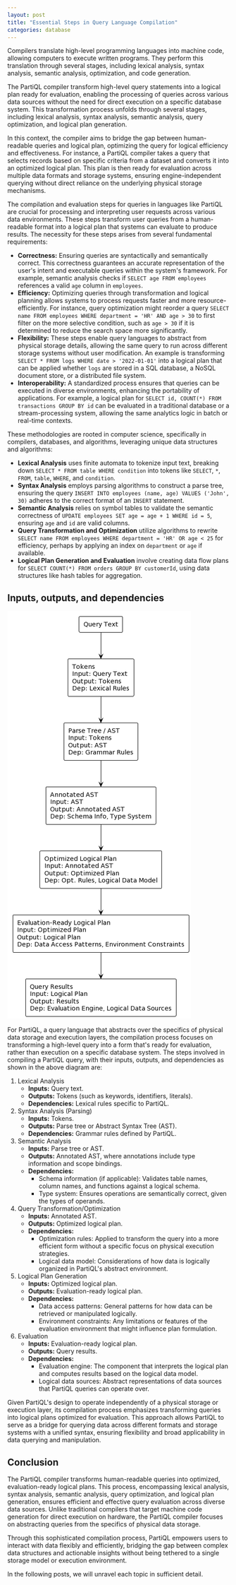 ```yaml
---
layout: post
title: "Essential Steps in Query Language Compilation"
categories: database
---
```


Compilers translate high-level programming languages into machine code, allowing computers to execute written programs. They perform this translation through several stages, including lexical analysis, syntax analysis, semantic analysis, optimization, and code generation.

The PartiQL compiler transform high-level query statements into a logical plan ready for evaluation, enabling the processing of queries across various data sources without the need for direct execution on a specific database system. This transformation process unfolds through several stages, including lexical analysis, syntax analysis, semantic analysis, query optimization, and logical plan generation.

In this context, the compiler aims to bridge the gap between human-readable queries and logical plan, optimizing the query for logical efficiency and effectiveness. For instance, a PartiQL compiler takes a query that selects records based on specific criteria from a dataset and converts it into an optimized logical plan. This plan is then ready for evaluation across multiple data formats and storage systems, ensuring engine-independent querying without direct reliance on the underlying physical storage mechanisms.

The compilation and evaluation steps for queries in languages like PartiQL are crucial for processing and interpreting user requests across various data environments. These steps transform user queries from a human-readable format into a logical plan that systems can evaluate to produce results. The necessity for these steps arises from several fundamental requirements:

- **Correctness:** Ensuring queries are syntactically and semantically correct. This correctness guarantees an accurate representation of the user's intent and executable queries within the system's framework. For example, semantic analysis checks if `SELECT age FROM employees` references a valid `age` column in `employees`.
- **Efficiency:** Optimizing queries through transformation and logical planning allows systems to process requests faster and more resource-efficiently. For instance, query optimization might reorder a query `SELECT name FROM employees WHERE department = 'HR' AND age > 30` to first filter on the more selective condition, such as `age > 30` if it is determined to reduce the search space more significantly.
- **Flexibility:** These steps enable query languages to abstract from physical storage details, allowing the same query to run across different storage systems without user modification. An example is transforming `SELECT * FROM logs WHERE date > '2022-01-01'` into a logical plan that can be applied whether `logs` are stored in a SQL database, a NoSQL document store, or a distributed file system.
- **Interoperability:** A standardized process ensures that queries can be executed in diverse environments, enhancing the portability of applications. For example, a logical plan for `SELECT id, COUNT(*) FROM transactions GROUP BY id` can be evaluated in a traditional database or a stream-processing system, allowing the same analytics logic in batch or real-time contexts.

These methodologies are rooted in computer science, specifically in compilers, databases, and algorithms, leveraging unique data structures and algorithms:

- **Lexical Analysis** uses finite automata to tokenize input text, breaking down `SELECT * FROM table WHERE condition` into tokens like `SELECT`, `*`, `FROM`, `table`, `WHERE`, and `condition`.
- **Syntax Analysis** employs parsing algorithms to construct a parse tree, ensuring the query `INSERT INTO employees (name, age) VALUES ('John', 30)` adheres to the correct format of an `INSERT` statement.
- **Semantic Analysis** relies on symbol tables to validate the semantic correctness of `UPDATE employees SET age = age + 1 WHERE id = 5`, ensuring `age` and `id` are valid columns.
- **Query Transformation and Optimization** utilize algorithms to rewrite `SELECT name FROM employees WHERE department = 'HR' OR age < 25` for efficiency, perhaps by applying an index on `department` or `age` if available.
- **Logical Plan Generation and Evaluation** involve creating data flow plans for `SELECT COUNT(*) FROM orders GROUP BY customerId`, using data structures like hash tables for aggregation.

## Inputs, outputs, and dependencies

![Compiler steps](/assets/images/compiler-steps.png)

For PartiQL, a query language that abstracts over the specifics of physical data storage and execution layers, the compilation process focuses on transforming a high-level query into a form that's ready for evaluation, rather than execution on a specific database system. The steps involved in compiling a PartiQL query, with their inputs, outputs, and dependencies as shown in the above diagram are:

1. Lexical Analysis
   - **Inputs:** Query text.
   - **Outputs:** Tokens (such as keywords, identifiers, literals).
   - **Dependencies:** Lexical rules specific to PartiQL.
2. Syntax Analysis (Parsing)
   - **Inputs:** Tokens.
   - **Outputs:** Parse tree or Abstract Syntax Tree (AST).
   - **Dependencies:** Grammar rules defined by PartiQL.
3. Semantic Analysis
   - **Inputs:** Parse tree or AST.
   - **Outputs:** Annotated AST, where annotations include type information and scope bindings.
   - **Dependencies:**
     - Schema information (if applicable): Validates table names, column names, and functions against a logical schema.
     - Type system: Ensures operations are semantically correct, given the types of operands.
4. Query Transformation/Optimization
   - **Inputs:** Annotated AST.
   - **Outputs:** Optimized logical plan.
   - **Dependencies:**
     - Optimization rules: Applied to transform the query into a more efficient form without a specific focus on physical execution strategies.
     - Logical data model: Considerations of how data is logically organized in PartiQL's abstract environment.
5. Logical Plan Generation
   - **Inputs:** Optimized logical plan.
   - **Outputs:** Evaluation-ready logical plan.
   - **Dependencies:**
     - Data access patterns: General patterns for how data can be retrieved or manipulated logically.
     - Environment constraints: Any limitations or features of the evaluation environment that might influence plan formulation.
6. Evaluation
   - **Inputs:** Evaluation-ready logical plan.
   - **Outputs:** Query results.
   - **Dependencies:**
     - Evaluation engine: The component that interprets the logical plan and computes results based on the logical data model.
     - Logical data sources: Abstract representations of data sources that PartiQL queries can operate over.

Given PartiQL's design to operate independently of a physical storage or execution layer, its compilation process emphasizes transforming queries into logical plans optimized for evaluation. This approach allows PartiQL to serve as a bridge for querying data across different formats and storage systems with a unified syntax, ensuring flexibility and broad applicability in data querying and manipulation.

## Conclusion

The PartiQL compiler transforms human-readable queries into optimized, evaluation-ready logical plans. This process, encompassing lexical analysis, syntax analysis, semantic analysis, query optimization, and logical plan generation, ensures efficient and effective query evaluation across diverse data sources. Unlike traditional compilers that target machine code generation for direct execution on hardware, the PartiQL compiler focuses on abstracting queries from the specifics of physical data storage.

Through this sophisticated compilation process, PartiQL empowers users to interact with data flexibly and efficiently, bridging the gap between complex data structures and actionable insights without being tethered to a single storage model or execution environment.

In the following posts, we will unravel each topic in sufficient detail.

